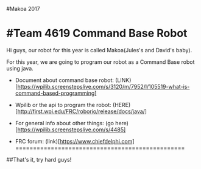#Makoa 2017

#Team 4619 Command Base Robot
==============================

Hi guys, our robot for this year is called Makoa(Jules's and David's baby). 

For this year, we are going to program our robot as a Command Base robot using 
java. 

* Document about command base robot: (LINK)[https://wpilib.screenstepslive.com/s/3120/m/7952/l/105519-what-is-command-based-programming]

* Wpilib or the api to program the robot: (HERE)[http://first.wpi.edu/FRC/roborio/release/docs/java/]

* For general info about other things: (go here)[https://wpilib.screenstepslive.com/s/4485]

* FRC forum: (link)[https://www.chiefdelphi.com]
================================================

##That's it, try hard guys!
